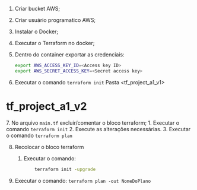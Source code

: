 1. Criar bucket AWS;

2. Criar usuário programatico AWS;

3. Instalar o Docker;

4. Executar o Terraform no docker;

5. Dentro do container exportar as credenciais: 
    ~~~sh
    export AWS_ACCESS_KEY_ID=<Access key ID>
    export AWS_SECRET_ACCESS_KEY=<Secret access key>
    ~~~

6. Executar o comando `terraform init` 
    Pasta <tf_project_a1_v1>

# tf_project_a1_v2
[//]: # (Mudando de backend remoto para local)
7. No arquivo `main.tf` excluir/comentar o bloco terraform;
    1. Executar o comando `terraform init`
    2. Execute as alterações necessárias.
    3. Executar o comando `terraform plan`

8. Recolocar o bloco terraform
    1. Executar o comando:
        ```sh
            terraform init -upgrade
        ```

9. Executar o comando: 
    `terraform plan -out NomeDoPlano`

   


